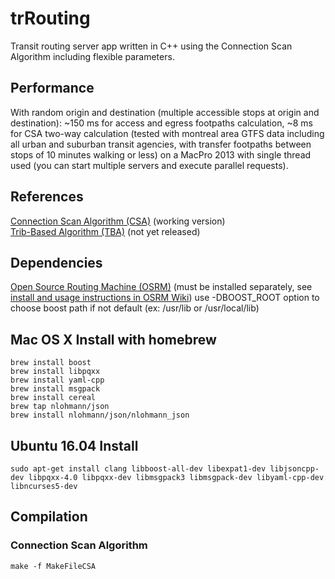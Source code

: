 # trRouting
Transit routing server app written in C++ using the Connection Scan Algorithm including flexible parameters.

## Performance
With random origin and destination (multiple accessible stops at origin and destination): ~150 ms for access and egress footpaths calculation, ~8 ms for CSA two-way calculation (tested with montreal area GTFS data including all urban and suburban transit agencies, with transfer footpaths between stops of 10 minutes walking or less) on a MacPro 2013 with single thread used (you can start multiple servers and execute parallel requests).

## References
[Connection Scan Algorithm (CSA)][1] (working version)  
[Trib-Based Algorithm (TBA)][2] (not yet released)

## Dependencies
[Open Source Routing Machine (OSRM)][3] (must be installed separately, see [install and usage instructions in OSRM Wiki][4])
use -DBOOST_ROOT option to choose boost path if not default (ex: /usr/lib or /usr/local/lib)

[1]: http://i11www.iti.uni-karlsruhe.de/extra/publications/dpsw-isftr-13.pdf "Intriguingly Simple and Fast Transit Routing"
[2]: https://arxiv.org/pdf/1504.07149v2.pdf "Trip-Based Public Transit Routing"
[3]: https://github.com/Project-OSRM/osrm-backend/ "Open Source Routing Machine Github Repository"
[4]: https://github.com/Project-OSRM/osrm-backend/wiki "OSRM Wiki"

## Mac OS X Install with homebrew
```
brew install boost
brew install libpqxx
brew install yaml-cpp
brew install msgpack
brew install cereal
brew tap nlohmann/json
brew install nlohmann/json/nlohmann_json
```

## Ubuntu 16.04 Install

```
sudo apt-get install clang libboost-all-dev libexpat1-dev libjsoncpp-dev libpqxx-4.0 libpqxx-dev libmsgpack3 libmsgpack-dev libyaml-cpp-dev libncurses5-dev
```

## Compilation
### Connection Scan Algorithm

```
make -f MakeFileCSA
```

